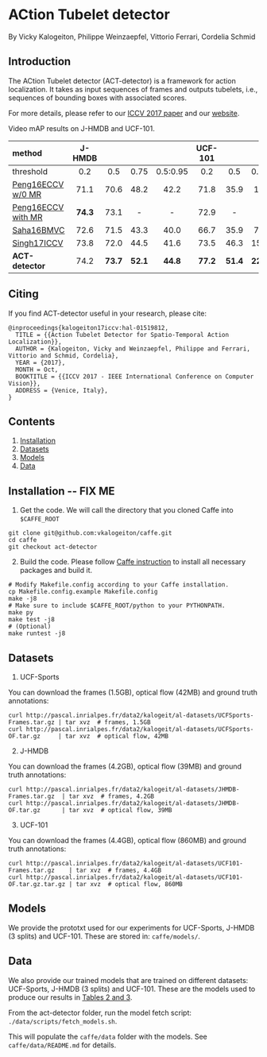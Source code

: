 # ACtion Tubelet detector

By Vicky Kalogeiton, Philippe Weinzaepfel, Vittorio Ferrari, Cordelia Schmid 

## Introduction

The ACtion Tubelet detector (ACT-detector) is a framework for action localization. 
It takes as input sequences of frames and outputs tubelets, i.e., sequences of bounding boxes with associated scores.

For more details, please refer to our [ICCV 2017 paper](https://hal.inria.fr/hal-01519812/document) and our [website](http://thoth.inrialpes.fr/src/ACTdetector/). 

Video mAP results on J-HMDB and UCF-101. 

method   |  J-HMDB |  |   |   | UCF-101 |   |    |   |
:-------|:-----:|:-----:|:-----:|:-----:|:-----:|:-----:|:-----:|:-----:|
| threshold | 0.2 | 0.5 | 0.75 | 0.5:0.95 | 0.2 | 0.5 | 0.75 | 0.5:0.95 |
[Peng16ECCV w/0 MR](https://hal.inria.fr/hal-01349107v3/document) | 71.1 | 70.6 | 48.2 | 42.2 | 71.8 | 35.9 | 1.6 | 8.8 |
[Peng16ECCV with MR](https://hal.inria.fr/hal-01349107v3/document) |**74.3** | 73.1 | - | - | 72.9 | - | - | - |
[Saha16BMVC](https://arxiv.org/pdf/1608.01529.pdf) |72.6 | 71.5 | 43.3 | 40.0 | 66.7 | 35.9 | 7.9 | 14.4 |
[Singh17ICCV](https://arxiv.org/pdf/1611.08563.pdf) | 73.8 | 72.0 | 44.5 | 41.6 | 73.5 | 46.3 | 15.0 | 20.4 |
**ACT-detector** | 74.2 | **73.7** | **52.1** | **44.8** | **77.2** | **51.4** | **22.7** | **25.0** |

## Citing

If you find ACT-detector useful in your research, please cite: 

    @inproceedings{kalogeiton17iccv:hal-01519812,
      TITLE = {{Action Tubelet Detector for Spatio-Temporal Action Localization}},
      AUTHOR = {Kalogeiton, Vicky and Weinzaepfel, Philippe and Ferrari, Vittorio and Schmid, Cordelia},
      YEAR = {2017},
      MONTH = Oct,
      BOOKTITLE = {{ICCV 2017 - IEEE International Conference on Computer Vision}},
      ADDRESS = {Venice, Italy},
    }
    
## Contents
1. [Installation](#installation)
2. [Datasets](#datasets)
3. [Models](#models)
4. [Data](#data)

## Installation -- FIX ME 

1. Get the code. We will call the directory that you cloned Caffe into `$CAFFE_ROOT`
  ```Shell
  git clone git@github.com:vkalogeiton/caffe.git
  cd caffe
  git checkout act-detector
  ```
2. Build the code. Please follow [Caffe instruction](http://caffe.berkeleyvision.org/installation.html) to install all necessary packages and build it.
  ```Shell
  # Modify Makefile.config according to your Caffe installation.
  cp Makefile.config.example Makefile.config
  make -j8
  # Make sure to include $CAFFE_ROOT/python to your PYTHONPATH.
  make py
  make test -j8
  # (Optional)
  make runtest -j8
  ```

## Datasets

1. UCF-Sports

You can download the frames (1.5GB), optical flow (42MB) and ground truth annotations: 

    curl http://pascal.inrialpes.fr/data2/kalogeit/al-datasets/UCFSports-Frames.tar.gz | tar xvz  # frames, 1.5GB
    curl http://pascal.inrialpes.fr/data2/kalogeit/al-datasets/UCFSports-OF.tar.gz     | tar xvz  # optical flow, 42MB

2. J-HMDB  

You can download the frames (4.2GB), optical flow (39MB) and ground truth annotations: 

    curl http://pascal.inrialpes.fr/data2/kalogeit/al-datasets/JHMDB-Frames.tar.gz  | tar xvz  # frames, 4.2GB
    curl http://pascal.inrialpes.fr/data2/kalogeit/al-datasets/JHMDB-OF.tar.gz      | tar xvz  # optical flow, 39MB 
    
3. UCF-101

You can download the frames (4.4GB), optical flow (860MB) and ground truth annotations: 

    curl http://pascal.inrialpes.fr/data2/kalogeit/al-datasets/UCF101-Frames.tar.gz    | tar xvz  # frames, 4.4GB
    curl http://pascal.inrialpes.fr/data2/kalogeit/al-datasets/UCF101-OF.tar.gz.tar.gz | tar xvz  # optical flow, 860MB


## Models

We provide the prototxt used for our experiments for UCF-Sports, J-HMDB (3 splits) and UCF-101. 
These are stored in: `caffe/models/`. 

## Data

We also provide our trained models that are trained on different datasets: UCF-Sports, J-HMDB (3 splits) and UCF-101. 
These are the models used to produce our results in [Tables 2 and 3](https://hal.inria.fr/hal-01519812/document).

From the act-detector folder, run the model fetch script: `./data/scripts/fetch_models.sh`.

This will populate the `caffe/data` folder with the models. 
See `caffe/data/README.md` for details.

